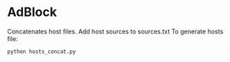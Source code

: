 AdBlock
=======
Concatenates host files.
Add host sources to sources.txt
To generate hosts file:
```bash
python hosts_concat.py
```

